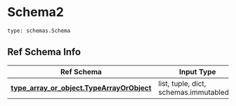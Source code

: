 # Schema2
```
type: schemas.Schema
```

## Ref Schema Info
Ref Schema | Input Type | Output Type
---------- | ---------- | -----------
[**type_array_or_object.TypeArrayOrObject**](../../../../../../../../components/schema/type_array_or_object.md) | list, tuple, dict, schemas.immutabledict | tuple, schemas.immutabledict
